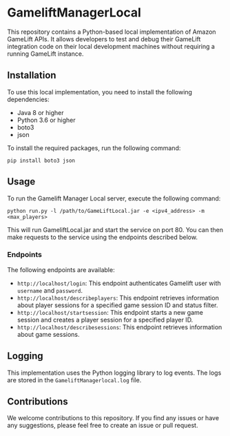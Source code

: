# GameliftManagerLocal


This repository contains a Python-based local implementation of Amazon GameLift APIs. It allows developers to test and debug their GameLift integration code on their local development machines without requiring a running GameLift instance.

## Installation
To use this local implementation, you need to install the following dependencies:

- Java 8 or higher
- Python 3.6 or higher
- boto3
- json

To install the required packages, run the following command:

```
pip install boto3 json
```

## Usage

To run the Gamelift Manager Local server, execute the following command:

```
python run.py -l /path/to/GameLiftLocal.jar -e <ipv4_address> -m <max_players>
```

This will run GameliftLocal.jar and start the service on port 80. You can then make requests to the service using the endpoints described below.

### Endpoints
The following endpoints are available:
- `http://localhost/login`: This endpoint authenticates Gamelift user with `username` and `password`.
- `http://localhost/describeplayers`: This endpoint retrieves information about player sessions for a specified game session ID and status filter.
- `http://localhost/startsession`: This endpoint starts a new game session and creates a player session for a specified player ID.
- `http://localhost/describesessions`: This endpoint retrieves information about game sessions.


## Logging

This implementation uses the Python logging library to log events. The logs are stored in the `GameliftManagerlocal.log` file.

## Contributions

We welcome contributions to this repository. If you find any issues or have any suggestions, please feel free to create an issue or pull request.
